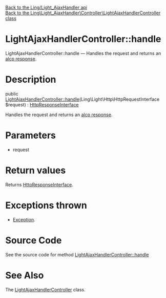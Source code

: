 [Back to the Ling/Light_AjaxHandler api](https://github.com/lingtalfi/Light_AjaxHandler/blob/master/doc/api/Ling/Light_AjaxHandler.md)<br>
[Back to the Ling\Light_AjaxHandler\Controller\LightAjaxHandlerController class](https://github.com/lingtalfi/Light_AjaxHandler/blob/master/doc/api/Ling/Light_AjaxHandler/Controller/LightAjaxHandlerController.md)


LightAjaxHandlerController::handle
================



LightAjaxHandlerController::handle — Handles the request and returns an [alcp response](https://github.com/lingtalfi/Light_AjaxHandler/blob/master/doc/pages/ajax-light-communication-protocol.md).




Description
================


public [LightAjaxHandlerController::handle](https://github.com/lingtalfi/Light_AjaxHandler/blob/master/doc/api/Ling/Light_AjaxHandler/Controller/LightAjaxHandlerController/handle.md)(Ling\Light\Http\HttpRequestInterface $request) : [HttpResponseInterface](https://github.com/lingtalfi/Light/blob/master/doc/api/Ling/Light/Http/HttpResponseInterface.md)




Handles the request and returns an [alcp response](https://github.com/lingtalfi/Light_AjaxHandler/blob/master/doc/pages/ajax-light-communication-protocol.md).




Parameters
================


- request

    


Return values
================

Returns [HttpResponseInterface](https://github.com/lingtalfi/Light/blob/master/doc/api/Ling/Light/Http/HttpResponseInterface.md).


Exceptions thrown
================

- [Exception](http://php.net/manual/en/class.exception.php).&nbsp;







Source Code
===========
See the source code for method [LightAjaxHandlerController::handle](https://github.com/lingtalfi/Light_AjaxHandler/blob/master/Controller/LightAjaxHandlerController.php#L30-L71)


See Also
================

The [LightAjaxHandlerController](https://github.com/lingtalfi/Light_AjaxHandler/blob/master/doc/api/Ling/Light_AjaxHandler/Controller/LightAjaxHandlerController.md) class.




